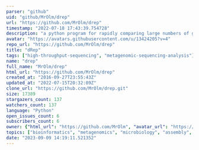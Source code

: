 ```yaml
---
parser: "github"
uid: "github/MrOlm/drep"
url: "https://github.com/MrOlm/drep"
timestamp: "2022-07-18 17:43:39.754728"
description: "a python program for rapidly comparing large numbers of genomes, dRep can also de-replicate a genome set by identifying groups of highly similar genomes and choosing the best representative genome for each genome set."
avatar: "https://avatars.githubusercontent.com/u/13424205?v=4"
repo_url: "https://github.com/MrOlm/drep"
title: "dRep"
tags: ["high-throughput-sequencing", "metagenomic-sequencing-analysis"]
name: "drep"
full_name: "MrOlm/drep"
html_url: "https://github.com/MrOlm/drep"
created_at: "2016-09-27T23:55:43Z"
updated_at: "2022-07-15T20:32:09Z"
clone_url: "https://github.com/MrOlm/drep.git"
size: 17389
stargazers_count: 137
watchers_count: 137
language: "Python"
open_issues_count: 6
subscribers_count: 6
owner: {"html_url": "https://github.com/MrOlm", "avatar_url": "https://avatars.githubusercontent.com/u/13424205?v=4", "login": "MrOlm", "type": "User"}
topics: ["bioinformatics", "metagenomics", "microbiology", "assembly", "microbial-genomes"]
date: "2023-09-09 14:19:11.521352"
---
```

